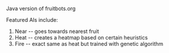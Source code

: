 Java version of fruitbots.org

Featured AIs include: 

1. Near -- goes towards nearest fruit
2. Heat -- creates a heatmap based on certain heuristics 
3. Fire -- exact same as heat but trained with genetic algorithm
